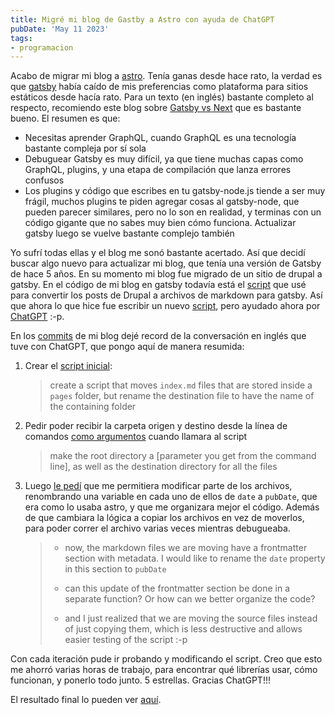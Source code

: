 ```yaml
---
title: Migré mi blog de Gastby a Astro con ayuda de ChatGPT
pubDate: 'May 11 2023'
tags:
- programacion
---
```


Acabo de migrar mi blog a [astro](https://astro.build/). Tenía ganas desde hace rato, la verdad es que [gatsby](https://github.com/jackbravo/gatsby-jackbravo) había caído de mis preferencias como plataforma para sitios estáticos desde hacía rato. Para un texto (en inglés) bastante completo al respecto, recomiendo este blog sobre [Gatsby vs Next](https://jaredpalmer.com/blog/gatsby-vs-nextjs) que es bastante bueno. El resumen es que:

- Necesitas aprender GraphQL, cuando GraphQL es una tecnología bastante compleja por sí sola
- Debuguear Gatsby es muy difícil, ya que tiene muchas capas como GraphQL, plugins, y una etapa de compilación que lanza errores confusos
- Los plugins y código que escribes en tu gatsby-node.js tiende a ser muy frágil, muchos plugins te piden agregar cosas al gatsby-node, que pueden parecer similares, pero no lo son en realidad, y terminas con un código gigante que no sabes muy bien cómo funciona. Actualizar gatsby luego se vuelve bastante complejo también

Yo sufrí todas ellas y el blog me sonó bastante acertado. Así que decidí buscar algo nuevo para actualizar mi blog, que tenía una versión de Gatsby de hace 5 años. En su momento mi blog fue migrado de un sitio de drupal a gatsby. En el código de mi blog en gatsby todavía está el [script](https://github.com/jackbravo/gatsby-jackbravo/blob/master/src/scripts/import_posts.js) que usé para convertir los posts de Drupal a archivos de markdown para gatsby. Así que ahora lo que hice fue escribir un nuevo [script](https://github.com/jackbravo/jackbravo.github.io/blob/main/import_blog.py), pero ayudado ahora por [ChatGPT](https://openai.com/blog/chatgpt) :-p.

En los [commits](https://github.com/jackbravo/jackbravo.github.io/commits/main/import_blog.py) de mi blog dejé record de la conversación en inglés que tuve con ChatGPT, que pongo aquí de manera resumida:

1. Crear el [script inicial](https://github.com/jackbravo/jackbravo.github.io/commit/6698a9f7b1edf5a1f8f7b9de439c51135ab4487a):

   > create a script that moves `index.md` files that are stored inside a `pages` folder, but rename the destination file to have the name of the containing folder

2. Pedir poder recibir la carpeta origen y destino desde la línea de comandos [como argumentos](https://github.com/jackbravo/jackbravo.github.io/commit/bd9d6190baa6e327a7ddc4fdfb196332f61431e5) cuando llamara al script

   > make the root directory a [parameter you get from the command line], as well as the destination directory for all the files

3. Luego [le pedí](https://github.com/jackbravo/jackbravo.github.io/commit/1bec4f32b2a8f18bf4f50967bf7fa96c62dc9713) que me permitiera modificar parte de los archivos, renombrando una variable en cada uno de ellos de `date` a `pubDate`, que era como lo usaba astro, y que me organizara mejor el código. Además de que cambiara la lógica a copiar los archivos en vez de moverlos, para poder correr el archivo varias veces mientras debugueaba.

   > - now, the markdown files we are moving have a frontmatter section with metadata. I would like to rename the `date` property in this section to `pubDate`
   >
   > - can this update of the frontmatter section be done in a separate function? Or how can we better organize the code?
   >
   > - and I just realized that we are moving the source files instead of just copying them, which is less destructive and allows easier testing of the script :-p

Con cada iteración pude ir probando y modificando el script. Creo que esto me ahorró varias horas de trabajo, para encontrar qué librerías usar, cómo funcionan, y ponerlo todo junto. 5 estrellas. Gracias ChatGPT!!!

El resultado final lo pueden ver [aquí](https://github.com/jackbravo/jackbravo.github.io/blob/main/import_blog.py).
